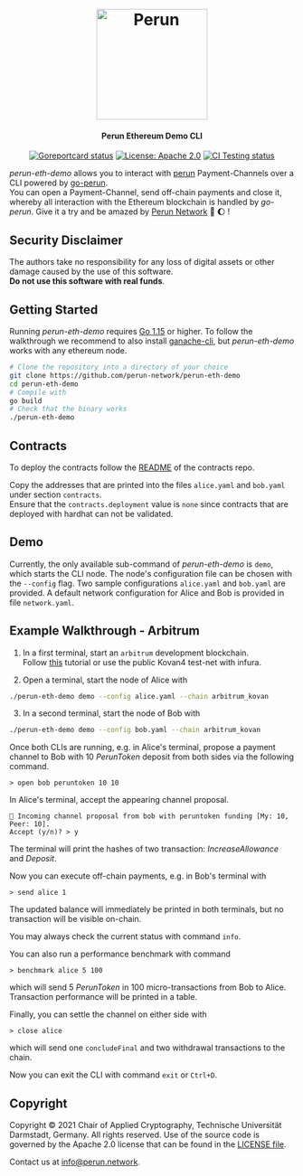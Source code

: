 <h1 align="center"><br>
    <a href="https://perun.network/"><img src=".assets/logo.png" alt="Perun" width="196"></a>
<br></h1>

<h4 align="center">Perun Ethereum Demo CLI</h4>

<p align="center">
  <a href="https://goreportcard.com/report/github.com/perun-network/perun-eth-demo"><img src="https://goreportcard.com/badge/github.com/perun-network/perun-eth-demo" alt="Goreportcard status"></a>
  <a href="LICENSE"><img src="https://img.shields.io/badge/License-Apache%202.0-blue.svg" alt="License: Apache 2.0"></a>
  <a href="https://github.com/perun-network/perun-eth-demo/actions"><img src="https://github.com/perun-network/perun-eth-demo/workflows/Testing/badge.svg" alt="CI Testing status"></a>
</p>

_perun-eth-demo_ allows you to interact with [perun](https://perun.network/) Payment-Channels over a CLI powered by [go-perun](https://github.com/perun-network/go-perun).  
You can open a Payment-Channel, send off-chain payments and close it, whereby all interaction with the Ethereum blockchain is handled by _go-perun_. Give it a try and be amazed by [Perun Network](https://perun.network/) :rocket: :moon: !

## Security Disclaimer
The authors take no responsibility for any loss of digital assets or other damage caused by the use of this software.  
**Do not use this software with real funds**.

## Getting Started

Running _perun-eth-demo_ requires [Go 1.15](https://golang.org) or higher. To follow the walkthrough we recommend to also install [ganache-cli](https://github.com/trufflesuite/ganache-cli), but _perun-eth-demo_ works with any ethereum node.
```sh
# Clone the repository into a directory of your choice
git clone https://github.com/perun-network/perun-eth-demo
cd perun-eth-demo
# Compile with
go build
# Check that the binary works
./perun-eth-demo
```

## Contracts

To deploy the contracts follow the [README](https://github.com/perun-network/perun-eth-contracts/tree/scaling-eth-21) of the contracts repo.

Copy the addresses that are printed into the files `alice.yaml` and `bob.yaml` under section `contracts`.  
Ensure that the `contracts.deployment` value is `none` since contracts that are deployed
with hardhat can not be validated.

## Demo

Currently, the only available sub-command of _perun-eth-demo_ is `demo`, which starts the CLI node. The node's
configuration file can be chosen with the `--config` flag. Two sample
configurations `alice.yaml` and `bob.yaml` are provided. A default network
configuration for Alice and Bob is provided in file `network.yaml`.

## Example Walkthrough - Arbitrum

1. In a first terminal, start an `arbitrum` development blockchain.  
Follow [this](https://developer.offchainlabs.com/docs/local_blockchain) tutorial or use the public Kovan4 test-net with infura.

2. Open a terminal, start the node of Alice with
```sh
./perun-eth-demo demo --config alice.yaml --chain arbitrum_kovan
```

3. In a second terminal, start the node of Bob with
```sh
./perun-eth-demo demo --config bob.yaml --chain arbitrum_kovan
```

Once both CLIs are running, e.g. in Alice's terminal, propose a payment channel
to Bob with 10 *PerunToken* deposit from both sides via the following command.
```
> open bob peruntoken 10 10
```
In Alice's terminal, accept the appearing channel proposal.
```
🔁 Incoming channel proposal from bob with peruntoken funding [My: 10, Peer: 10].
Accept (y/n)? > y
```
The terminal will print the hashes of two transaction: *IncreaseAllowance* and *Deposit*.

Now you can execute off-chain payments, e.g. in Bob's terminal with
```
> send alice 1
```
The updated balance will immediately be printed in both terminals, but no
transaction will be visible on-chain.

You may always check the current status with command `info`.

You can also run a performance benchmark with command
```
> benchmark alice 5 100
```
which will send 5 *PerunToken* in 100 micro-transactions from Bob to Alice. Transaction performance will be printed in a table.

Finally, you can settle the channel on either side with
```
> close alice
```
which will send one `concludeFinal` and two withdrawal transactions to the chain.

Now you can exit the CLI with command `exit` or `Ctrl+D`.

## Copyright

Copyright &copy; 2021 Chair of Applied Cryptography, Technische Universität Darmstadt, Germany.
All rights reserved.
Use of the source code is governed by the Apache 2.0 license that can be found in the [LICENSE file](LICENSE).

Contact us at [info@perun.network](mailto:info@perun.network).
